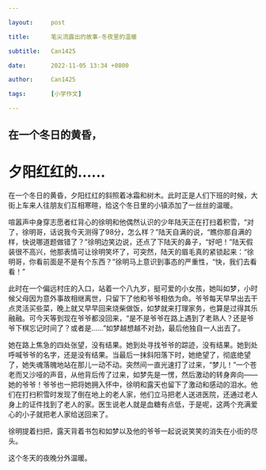 ```yaml
---

layout:     post

title:      笔尖流露出的故事-冬夜里的温暖

subtitle:   Can1425

date:       2022-11-05 13:34 +0800

author:     Can1425

tags:       [小学作文]

---
```


## 在一个冬日的黄昏，

# 夕阳红红的……

   在一个冬日的黄昏，夕阳红红的斜照着冰霜和树木。此时正是人们下班的时候，大街上车来人往朋友们互相寒暄，给这个冬日里的小镇添加了一丝丝的温暖。

   喧嚣声中身穿志愿者红背心的徐明和他偶然认识的少年陆天正在打扫着积雪，“对了，徐明哥，话说我今天测得了98分，怎么样？”陆天自满的说，“瞧你那自满的样，快说哪道题做错了？”徐明边笑边说，还点了下陆天的鼻子，“好吧！”陆天假装很不高兴，他那表情可让徐明笑坏了，可突然，陆天的眉毛真的紧锁起来：“徐明哥，你看前面是不是有个东西？”徐明马上意识到事态的严重性，“快，我们去看看！”  

   

   此时在一个偏远村庄的入口，站着一个八九岁，挺可爱的小女孩，她叫如梦，小时候父母因为意外事故相继离世，只留下了他和爷爷相依为命。爷爷每天早早出去干点灵活买些菜，晚上就又早早回来烧柴做饭，如梦就来打理家务，也算是过得其乐融融。可今天等到现在爷爷都没回来，“是不是爷爷在路上遇到了老熟人？还是爷爷下棋忘记时间了？或者是……”如梦越想越不对劲，最后他独自一人出去了。  

   

   她在路上焦急的四处张望，没有结果。她到处寻找爷爷的踪迹，没有结果。她到处呼喊爷爷的名字，还是没有结果。当最后一抹斜阳落下时，她绝望了，彻底绝望了，她失魂落魄地站在那儿一动不动。突然间一直光速打了过来，“梦儿！”一个苍老而又沙哑的声音，从他背后传了过来，如梦先是一愣，然后激动的转身奔向——她的爷爷！爷爷也一把将她拥入怀中，徐明和露天也留下了激动和感动的泪水。他们在打扫积雪时发现了倒在地上的老人家，他们立马把老人送进医院，还通过老人身上的证件找到了老人的家。医生说老人就是血糖有点低，于是呢，这两个充满爱心的小子就把老人家给送回来了。  

   

   徐明提着扫把，露天背着书包和如梦以及他的爷爷一起说说笑笑的消失在小街的尽头。  

   

   这个冬天的夜晚分外温暖。

